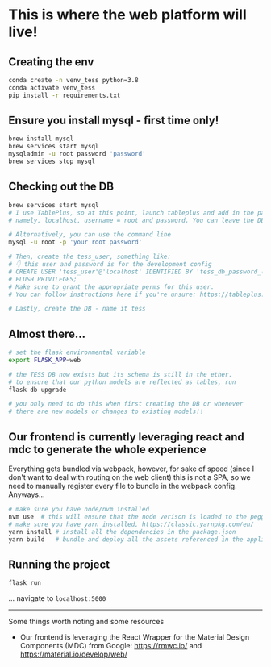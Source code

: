 # This is where the web platform will live!

## Creating the env
```bash
conda create -n venv_tess python=3.8
conda activate venv_tess
pip install -r requirements.txt
```

## Ensure you install mysql - first time only!
```bash
brew install mysql
brew services start mysql
mysqladmin -u root password 'password'
brew services stop mysql
```

## Checking out the DB
```bash
brew services start mysql
# I use TablePlus, so at this point, launch tableplus and add in the parameters you created above
# namely, localhost, username = root and password. You can leave the DB name blank for now

# Alternatively, you can use the command line
mysql -u root -p 'your root password'

# Then, create the tess_user, something like: 
# 👇 this user and password is for the development config
# CREATE USER 'tess_user'@'localhost' IDENTIFIED BY 'tess_db_password_local';
# FLUSH PRIVILEGES;
# Make sure to grant the appropriate perms for this user.
# You can follow instructions here if you're unsure: https://tableplus.com/blog/2019/08/how-to-manage-user-mysql-tableplus-gui.html

# Lastly, create the DB - name it tess
```

## Almost there...
```bash
# set the flask environmental variable
export FLASK_APP=web

# the TESS DB now exists but its schema is still in the ether.
# to ensure that our python models are reflected as tables, run
flask db upgrade  

# you only need to do this when first creating the DB or whenever
# there are new models or changes to existing models!!
```

## Our frontend is currently leveraging react and mdc to generate the whole experience 
Everything gets bundled via webpack, however, for sake of speed (since I don't want to deal with routing on the web client) this is not a SPA, so we need to manually register every file to bundle in the webpack config. Anyways...
```bash
# make sure you have node/nvm installed
nvm use  # this will ensure that the node verison is loaded to the pegged version in the .nvmrc
# make sure you have yarn installed, https://classic.yarnpkg.com/en/
yarn install # install all the dependencies in the package.json
yarn build   # bundle and deploy all the assets referenced in the application
```

## Running the project
```bash
flask run
```
... navigate to `localhost:5000`


----

Some things worth noting and some resources
- Our frontend is leveraging the React Wrapper for the Material Design Components (MDC) from Google: https://rmwc.io/ and https://material.io/develop/web/